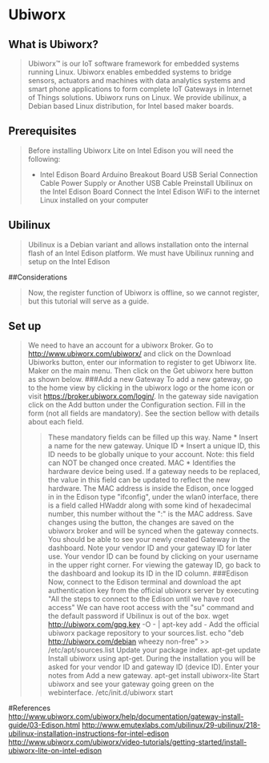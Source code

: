 # Ubiworx

## What is Ubiworx?
>Ubiworx™ is our IoT software framework for embedded systems running Linux.
>Ubiworx enables embedded systems to bridge sensors, actuators and machines with data analytics systems and smart phone applications to form complete IoT Gateways in Internet of Things solutions.
>Ubiworx runs on Linux. We provide ubilinux, a Debian based Linux distribution, for Intel based maker boards.

## Prerequisites
>Before installing Ubiworx Lite on Intel Edison you will need the following:
>* Intel Edison Board
>Arduino Breakout Board
>USB Serial Connection Cable
>Power Supply or Another USB Cable
>Preinstall Ubilinux on the Intel Edison Board
>Connect the Intel Edison WiFi to the internet
>Linux installed on your computer

## Ubilinux

>Ubilinux is a Debian variant and allows installation onto the internal flash of an Intel Edison platform.
>We must have Ubilinux running and setup on the Intel Edison

##Considerations
>Now, the register function of Ubiworx is offline, so we cannot register, but this tutorial will serve as a guide.

## Set up
>We need to have an account for a ubiworx Broker.
>Go to http://www.ubiworx.com/ubiworx/ and click on the Download Ubiworks button, enter our information to register to get Ubiworx lite.
>Maker on the main menu. Then click on the Get ubiworx here button as shown below.
###Add a new Gateway
>To add a new gateway, go to the home view by clicking in the ubiworx logo or the home icon or visit https://broker.ubiworx.com/login/.
>In the gateway side navigation click on the Add button under the Configuration section.
>Fill in the form (not all fields are mandatory). See the section bellow with details about each field.
>>These mandatory fields can be filled up this way.
>>Name * 	Insert a name for the new gateway.
>>Unique ID * 	Insert a unique ID, this ID needs to be globally unique to your account. Note: this field can NOT be changed once created.
>>MAC * 	Identifies the hardware device being used. If a gateway needs to be replaced, the value in this field can be updated to reflect the new hardware.
>>The MAC address is inside the Edison, once logged in in the Edison type "ifconfig", under the wlan0 interface, there is a field called HWaddr along with some kind of hexadecimal number, this number without the ":" is the MAC address.
>Save changes using the button, the changes are saved on the ubiworx broker and will be synced when the gateway connects.
>You should be able to see your newly created Gateway in the dashboard.
>Note your vendor ID and your gateway ID for later use. Your vendor ID can be found by clicking on your username in the upper right corner. For viewing the gateway ID, go back to the dashboard and lookup its ID in the ID column.
###Edison 
>Now, connect to the Edison terminal and download the apt authentication key from the official ubiworx server by executing
>>"All the steps to connect to the Edison until we have root access"
>>We can have root access with the "su" command and the default password if Ubilinux is out of the box.
>>wget http://ubiworx.com/gpg.key -O - | apt-key add -
>Add the official ubiworx package repository to your sources.list.
>>echo "deb http://ubiworx.com/debian wheezy non-free" >> /etc/apt/sources.list
>Update your package index.
>>apt-get update
>Install ubiworx using apt-get. During the installation you will be asked for your vendor ID and gateway ID (device ID). Enter your notes from Add a new gateway.
>>apt-get install ubiworx-lite
>Start ubiworx and see your gateway going green on the webinterface.
>>/etc/init.d/ubiworx start




#References
http://www.ubiworx.com/ubiworx/help/documentation/gateway-install-guide/03-Edison.html
http://www.emutexlabs.com/ubilinux/29-ubilinux/218-ubilinux-installation-instructions-for-intel-edison
http://www.ubiworx.com/ubiworx/video-tutorials/getting-started/install-ubiworx-lite-on-intel-edison
